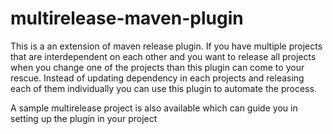 # multirelease-maven-plugin
This is a an extension of maven release plugin. If you have multiple projects that are interdependent on each other 
and you want to release all projects when you change one of the projects than this plugin can come to your rescue.
Instead of updating dependency in each projects and releasing each of them individually you can use this plugin to
automate the process.

A sample multirelease project is also available which can guide you in setting up the plugin in your project
